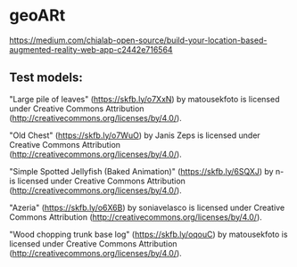 # geoARt

https://medium.com/chialab-open-source/build-your-location-based-augmented-reality-web-app-c2442e716564

## Test models:

"Large pile of leaves" (https://skfb.ly/o7XxN) by matousekfoto is licensed under Creative Commons Attribution (http://creativecommons.org/licenses/by/4.0/).

"Old Chest" (https://skfb.ly/o7WuO) by Janis Zeps is licensed under Creative Commons Attribution (http://creativecommons.org/licenses/by/4.0/).

"Simple Spotted Jellyfish (Baked Animation)" (https://skfb.ly/6SQXJ) by n- is licensed under Creative Commons Attribution (http://creativecommons.org/licenses/by/4.0/).

"Azeria" (https://skfb.ly/o6X6B) by soniavelasco is licensed under Creative Commons Attribution (http://creativecommons.org/licenses/by/4.0/).

"Wood chopping trunk base log" (https://skfb.ly/oqouC) by matousekfoto is licensed under Creative Commons Attribution (http://creativecommons.org/licenses/by/4.0/).
